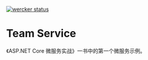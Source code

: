 [![wercker status](https://app.wercker.com/status/de9b604e3d59c5056cdbe90552d21193/s/master "wercker status")](https://app.wercker.com/project/byKey/de9b604e3d59c5056cdbe90552d21193)

# Team Service
《ASP.NET Core 微服务实战》一书中的第一个微服务示例。
